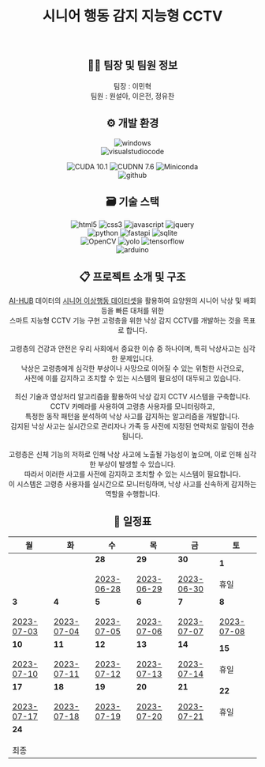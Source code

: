 <div align=center><h1>시니어 행동 감지 지능형 CCTV</h1></div>
<br>

<div align=center><h2>🧑‍💻 팀장 및 팀원 정보</h2>
  팀장 : 이민혁
  <br>
  팀원 : 원설아, 이은전, 정유찬
</div>

<div align=center><h2>⚙ 개발 환경</h2></div>
<div align=center>
  <img alt="windows" src ="https://img.shields.io/badge/windows-0078D6.svg?&style=for-the-badge&logo=windows&logoColor=white"/>
  <br>
  <img alt="visualstudiocode" src ="https://img.shields.io/badge/visualstudiocode-007ACC.svg?&style=for-the-badge&logo=visualstudiocode&logoColor=white"/>
  
  ![CUDA 10.1](https://img.shields.io/badge/CUDA-10.1-green)
  ![CUDNN 7.6](https://img.shields.io/badge/CUDNN-7.6-green)
  ![Miniconda](https://img.shields.io/badge/Miniconda3-green)
  <br>
  <img alt="github" src ="https://img.shields.io/badge/github-181717.svg?&style=for-the-badge&logo=github&logoColor=white"/>
  </div>

<div align=center><h2>🗃 기술 스택</h2><div>
<div align=center>
    <img alt="html5" src ="https://img.shields.io/badge/html5-E34F26.svg?&style=for-the-badge&logo=html5&logoColor=white"/>
  <img alt="css3" src ="https://img.shields.io/badge/css3-1572B6.svg?&style=for-the-badge&logo=css3&logoColor=white"/>
  <img alt="javascript" src ="https://img.shields.io/badge/javascript-F7DF1E.svg?&style=for-the-badge&logo=javascript&logoColor=white"/>
  <img alt="jquery" src ="https://img.shields.io/badge/jquery-0769AD.svg?&style=for-the-badge&logo=jquery&logoColor=white"/>
  <br>
   <img alt="python" src ="https://img.shields.io/badge/python-3776AB.svg?&style=for-the-badge&logo=python&logoColor=white"/>
  <img alt="fastapi" src ="https://img.shields.io/badge/fastapi-009688.svg?&style=for-the-badge&logo=fastapi&logoColor=white"/>
    <img alt="sqlite" src ="https://img.shields.io/badge/sqlite-003B57.svg?&style=for-the-badge&logo=sqlite&logoColor=white"/>
  <br>
  <img alt="OpenCV" src ="https://img.shields.io/badge/OpenCV-5C3EE8.svg?&style=for-the-badge&logo=opencv&logoColor=white"/>
  <img alt="yolo" src ="https://img.shields.io/badge/yolo-00FFFF.svg?&style=for-the-badge&logo=yolo&logoColor=white"/>
  <img alt="tensorflow" src ="https://img.shields.io/badge/tensorflow-FF6F00.svg?&style=for-the-badge&logo=tensorflow&logoColor=white"/>
   <br>
  <img alt="arduino" src ="https://img.shields.io/badge/arduino-00979D.svg?&style=for-the-badge&logo=arduino&logoColor=white"/>
</div>

<h2>📋 프로젝트 소개 및 구조</h2>

  
[AI-HUB](https://www.aihub.or.kr/) 데이터의 [시니어 이상행동 데이터셋](https://www.aihub.or.kr/aihubdata/data/view.do?currMenu=115&topMenu=100&aihubDataSe=realm&dataSetSn=167)을 활용하여 요양원의 시니어 낙상 및 배회 등을 빠른 대처를 위한 
<br>
스마트 지능형 CCTV 기능 구현
고령층을 위한 낙상 감지 CCTV를 개발하는 것을 목표로 합니다. 
<br>
<br>
고령층의 건강과 안전은 우리 사회에서 중요한 이슈 중 하나이며, 특히 낙상사고는 심각한 문제입니다.
<br>
낙상은 고령층에게 심각한 부상이나 사망으로 이어질 수 있는 위험한 사건으로, 
<br>
사전에 이를 감지하고 조치할 수 있는 시스템의 필요성이 대두되고 있습니다.
<br>
<br>
최신 기술과 영상처리 알고리즘을 활용하여 낙상 감지 CCTV 시스템을 구축합니다.
<br>
CCTV 카메라를 사용하여 고령층 사용자를 모니터링하고,
<br>
특정한 동작 패턴을 분석하여 낙상 사고를 감지하는 알고리즘을 개발합니다.
<br>
감지된 낙상 사고는 실시간으로 관리자나 가족 등 사전에 지정된 연락처로 알림이 전송됩니다.
<br>
<br>
고령층은 신체 기능의 저하로 인해 낙상 사고에 노출될 가능성이 높으며, 이로 인해 심각한 부상이 발생할 수 있습니다.
<br>
따라서 이러한 사고를 사전에 감지하고 조치할 수 있는 시스템이 필요합니다.
<br>
이 시스템은 고령층 사용자를 실시간으로 모니터링하며, 낙상 사고를 신속하게 감지하는 역할을 수행합니다.

<div align=center><h2>📆 일정표</h2></div>
<div align=center>
  
| __월__ | __화__ | __수__ | __목__ | __금__ | __토__ |
|----|----|----|----|----|----|
|    |    |__28__ <br><br> [2023-06-28](./20230628.md)|__29__ <br><br>[2023-06-29](./20230629.md)  |__30__ <br><br>[2023-06-30](./20230630.md) |__1__ <br><br>  휴일 |
|__3__ <br><br>[2023-07-03](./20230703.md)   |__4__ <br><br>[2023-07-04](./20230704.md)  |__5__ <br><br>[2023-07-05](./20230705.md)   |__6__ <br><br>[2023-07-06](./20230706.md)   |__7__ <br><br>[2023-07-07](./20230707.md)   |__8__ <br><br>[2023-07-08](./20230708.md)   |
|__10__ <br><br>[2023-07-10](./20230710.md) |__11__ <br><br>[2023-07-11](./20230711.md)  |__12__ <br><br>[2023-07-12](./20230712.md)  |__13__ <br><br>[2023-07-13](./20230713.md)  |__14__ <br><br>[2023-07-14](./20230714.md)  |__15__ <br><br>  휴일  |
|__17__ <br><br>[2023-07-17](./20230717.md)  |__18__ <br><br>[2023-07-18](./20230718.md)  |__19__ <br><br>[2023-07-19](./20230719.md)  |__20__ <br><br>[2023-07-20](./20230720.md)  |__21__ <br><br>[2023-07-21](./20230721.md)  |__22__  <br><br> 휴일|
|__24__ <br><br> 최종  |  |  |  |  |  |

</div>
